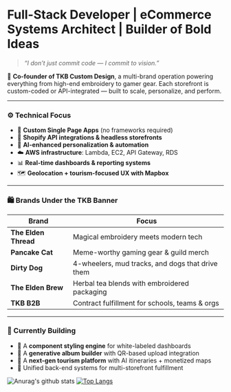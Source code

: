 # Full-Stack Developer | eCommerce Systems Architect | Builder of Bold Ideas

> _“I don’t just commit code — I commit to vision.”_

🧵 **Co-founder of TKB Custom Design**, a multi-brand operation powering everything from high-end embroidery to gamer gear. Each storefront is custom-coded or API-integrated — built to scale, personalize, and perform.

---

### ⚙️ Technical Focus
- 🔧 **Custom Single Page Apps** (no frameworks required)
- 🛒 **Shopify API integrations & headless storefronts**
- 🤖 **AI-enhanced personalization & automation**
- ☁️ **AWS infrastructure**: Lambda, EC2, API Gateway, RDS
- 📊 **Real-time dashboards & reporting systems**
- 🗺️ **Geolocation + tourism-focused UX with Mapbox**

---

### 🛍️ Brands Under the TKB Banner

| Brand | Focus |
|-------|-------|
| **The Elden Thread** | Magical embroidery meets modern tech |
| **Pancake Cat** | Meme-worthy gaming gear & guild merch |
| **Dirty Dog** | 4-wheelers, mud tracks, and dogs that drive them |
| **The Elden Brew** | Herbal tea blends with embroidered packaging |
| **TKB B2B** | Contract fulfillment for schools, teams & orgs |

---

### 📍 Currently Building
- 🎨 A **component styling engine** for white-labeled dashboards  
- 📸 A **generative album builder** with QR-based upload integration  
- 🧭 A **next-gen tourism platform** with AI itineraries + monetized maps  
- 🔄 Unified back-end systems for multi-storefront fulfillment

![Anurag's github stats](https://github-readme-stats.vercel.app/api?username=kenneth-brook&show_icons=true&theme=transparent)
[![Top Langs](https://github-readme-stats.vercel.app/api/top-langs/?username=kenneth-brook&layout=compact&langs_count=8&size_weight=0.5&count_weight=0.5&hide=hack,typescript,shell,twig,pug)](https://github.com/anuraghazra/github-readme-stats)

<!--
**kenneth-brook/kenneth-brook** is a ✨ _special_ ✨ repository because its `README.md` (this file) appears on your GitHub profile.

Here are some ideas to get you started:

- 🔭 I’m currently working on ...
- 🌱 I’m currently learning ...
- 👯 I’m looking to collaborate on ...
- 🤔 I’m looking for help with ...
- 💬 Ask me about ...
- 📫 How to reach me: ...
- 😄 Pronouns: ...
- ⚡ Fun fact: ...
-->
